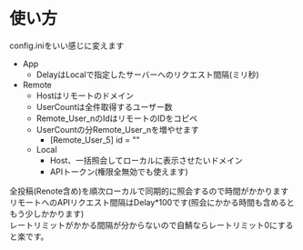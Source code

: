 # 使い方
config.iniをいい感じに変えます
- App
  - DelayはLocalで指定したサーバーへのリクエスト間隔(ミリ秒)
- Remote
  - Hostはリモートのドメイン
  - UserCountは全件取得するユーザー数
  - Remote_User_nのIdはリモートのIDをコピペ
  - UserCountの分Remote_User_nを増やせます
    - [Remote_User_5] id = ""
  - Local
    - Host、一括照会してローカルに表示させたいドメイン
    - APIトークン(権限全無効でも使えます)

全投稿(Renote含め)を順次ローカルで同期的に照会するので時間がかかります  
リモートへのAPIリクエスト間隔はDelay*100です(照会にかかる時間も含めるともう少しかかります)  
レートリミットがかかる間隔が分からないので自鯖ならレートリミット0にすると楽です。
